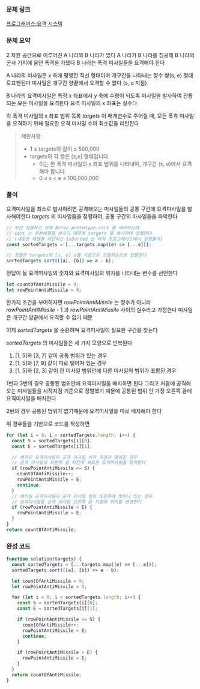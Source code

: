 ### 문제 링크

[프로그래머스:요격 시스템](https://school.programmers.co.kr/learn/courses/30/lessons/181188)

### 문제 요약

2 차원 공간으로 이루어진 A 나라와 B 나라가 있다
A 나라가 B 나라를 침공해 B 나라의 군사 기지에 융단 폭격을 가했다
B 나라는 폭격 미사일들을 요격해야 한다

A 나라의 미사일은 x 축에 평행한 직선 형태이며 개구간을 나타내는 정수 쌍(s, e) 형태로표현된다
미사일은 개구간 양끝에서 요격할 수 없다 (s, e 지점)

B 나라의 요격미사일은 특정 x 좌표에서 y 축에 수평이 되도록 미사일을 발사하여 관통되는 모든 미사일을 요격한다
요격 미사일의 x 좌표는 실수다

각 폭격 미사일의 x 좌표 범위 목록 _targets_ 이 매개변수로 주어질 때, 모든 폭격 미사일을 요격하기 위해 필요한 요격 미사일 수의 최솟값을 리턴한다

> 제한사항
>
> - 1 ≤ targets의 길이 ≤ 500,000
> - targets의 각 행은 [s,e] 형태입니다.
>   - 이는 한 폭격 미사일의 x 좌표 범위를 나타내며, 개구간 (s, e)에서 요격해야 합니다.
>   - 0 ≤ s < e ≤ 100,000,000

### 풀이

요격미사일을 최소로 발사하려면 공격해오는 미사일들의 공통 구간에 요격미사일을 발사해야한다
_targets_ 의 미사일들을 정렬하여, 공통 구간의 마사일들을 파악한다

```js
// 우선 정렬하기 위해 Array.prototype.sort 를 써야하는데
// sort 는 원본배열을 바꾸기 때문에 targets 를 복사하여 정렬한다
// (새로운 배열을 리턴하는 toSorted 는 아직 프로그래머스에서 실행불가)
const sortedTargets = [...targets.map((e) => [...e])];

// 정렬은 targets의 [s, e] s를 기준으로 오름차순으로 정렬한다
sortedTargets.sort(([a], [b]) => a - b);
```

정답이 될 요격미사일의 숫자와
요격미사일의 위치를 나타내는 변수를 선언한다

```js
let countOfAntiMissile = 0;
let rowPointAntiMissile = 0;
```

한가지 조건을 부여하자면 _rowPointAntiMissile_ 는 정수가 아니라
_rowPointAntiMissile_ - 1 과 _rowPointAntiMissile_ 사이의 실수라고 가정한다
미사일은 개구간 양끝에서 요격할 수 없기 때문

이제 _sortedTargets_ 을 순환하며 요격미사일이 필요한 구간을 찾는다

_sortedTargets_ 의 미사일들은 세 가지 모양으로 반복된다

1. [1, 5]와 [3, 7] 같이 공통 범위가 있는 경우
2. [1, 5]와 [7, 9] 같이 따로 떨어져 있는 경우
3. [1, 5]와 [2, 3] 같이 한 미사일 범위안에 다른 미사일의 범위가 포함된 경우

1번과 3번의 경우 공통된 범위안에 요격미사일을 배치하면 된다
그리고 처음에 공격해오는 미사일들을 시작지점 기준으로 정렬했기 때문에
공통된 범위 안 가장 오른쪽 끝에 요격미사일을 배치한다

2번의 경우 공통된 범위가 없기때문에 요격미사일을 따로 배치해야 한다

위 경우들을 기반으로 코드를 작성하면

```js
for (let i = 0; i < sortedTargets.length; i++) {
  const S = sortedTargets[i][0];
  const E = sortedTargets[i][1];

  // 배치된 요격미사일이 공격 미사일 시작 지점과 떨어진 경우
  // 공격 미사일의 오른쪽 끝 지점에 새로운 요격미사일을 장착한다
  if (rowPointAntiMissile <= S) {
    countOfAntiMissile++;
    rowPointAntiMissile = E;
    continue;
  }
  // 배치된 요격미사일이 공격 미사일 범위 오른쪽에 벗어나 있는 경우
  // 요격미사일을 공격 미사일 오른쪽 끝 지점에 위치를 변경한다
  if (rowPointAntiMissile > E) {
    rowPointAntiMissile = E;
  }
}
return countOfAntiMissile;
```

### 완성 코드

```js
function solution(targets) {
  const sortedTargets = [...targets.map((e) => [...e])];
  sortedTargets.sort(([a], [b]) => a - b);

  let countOfAntiMissile = 0;
  let rowPointAntiMissile = 0;

  for (let i = 0; i < sortedTargets.length; i++) {
    const S = sortedTargets[i][0];
    const E = sortedTargets[i][1];

    if (rowPointAntiMissile <= S) {
      countOfAntiMissile++;
      rowPointAntiMissile = E;
      continue;
    }

    if (rowPointAntiMissile > E) {
      rowPointAntiMissile = E;
    }
  }
  return countOfAntiMissile;
}
```
